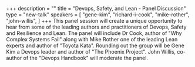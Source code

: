 +++
description = ""
title = "Devops, Safety, and Lean - Panel Discussion"
type = "new-talk"
speakers = [
        "gene-kim",
        "richard-i-cook",
        "mike-rother",
        "john-willis",
]
+++
This panel session will create a unique opportunity to hear from some of the leading authors and practitioners of Devops, Safety and Resilience and Lean.   The panel will include Dr Cook, author of "Why Complex Systems Fail" along with Mike Rother one of the leading Lean experts and author of "Toyota Kata".  Rounding out the group will be Gene Kim a Devops leader and author of "The Phoenix Project".  John Willis, co-author of the "Devops Handbook" will moderate the panel.